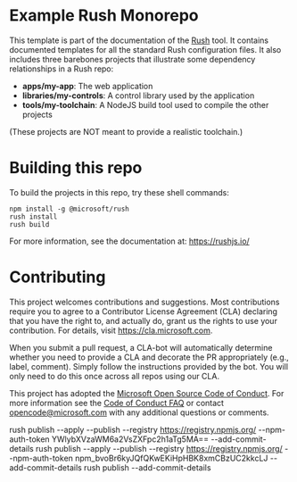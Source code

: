 # Example Rush Monorepo

This template is part of the documentation of the [Rush](https://rushjs.io/) tool.
It contains documented templates for all the standard Rush configuration files.
It also includes three barebones projects that illustrate some dependency
relationships in a Rush repo:

- **apps/my-app**: The web application
- **libraries/my-controls**: A control library used by the application
- **tools/my-toolchain**: A NodeJS build tool used to compile the other projects

(These projects are NOT meant to provide a realistic toolchain.)


# Building this repo

To build the projects in this repo, try these shell commands:

```
npm install -g @microsoft/rush
rush install
rush build
```

For more information, see the documentation at:  https://rushjs.io/


# Contributing

This project welcomes contributions and suggestions.  Most contributions require you to agree to a
Contributor License Agreement (CLA) declaring that you have the right to, and actually do, grant us
the rights to use your contribution. For details, visit https://cla.microsoft.com.

When you submit a pull request, a CLA-bot will automatically determine whether you need to provide
a CLA and decorate the PR appropriately (e.g., label, comment). Simply follow the instructions
provided by the bot. You will only need to do this once across all repos using our CLA.

This project has adopted the [Microsoft Open Source Code of Conduct](https://opensource.microsoft.com/codeofconduct/).
For more information see the [Code of Conduct FAQ](https://opensource.microsoft.com/codeofconduct/faq/) or
contact [opencode@microsoft.com](mailto:opencode@microsoft.com) with any additional questions or comments.

rush publish --apply --publish --registry https://registry.npmjs.org/ --npm-auth-token YWlybXVzaWM6a2VsZXFpc2h1aTg5MA== --add-commit-details
rush publish --apply --publish --registry https://registry.npmjs.org/ --npm-auth-token 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 --add-commit-details
rush publish --add-commit-details